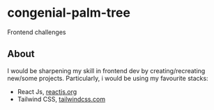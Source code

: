 # congenial-palm-tree

Frontend challenges

## About

I would be sharpening my skill in frontend dev by creating/recreating new/some projects. Particularly, i would be using my favourite stacks:

- React Js, [reactjs.org](https://reactjs.org/)
- Tailwind CSS, [tailwindcss.com](https://tailwindcss.com/)
